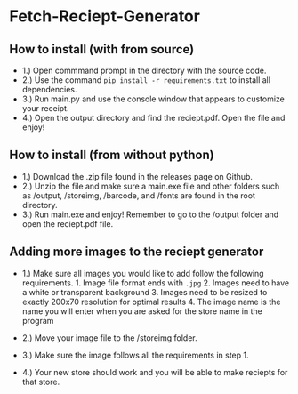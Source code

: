 # Fetch-Reciept-Generator

## How to install (with from source)

- 1.) Open commmand prompt in the directory with the source code. 
- 2.) Use the command `pip install -r requirements.txt` to install all dependencies.
- 3.) Run main.py and use the console window that appears to customize your receipt.
- 4.) Open the output directory and find the reciept.pdf. Open the file and enjoy!

## How to install (from without python)

- 1.) Download the .zip file found in the releases page on Github.
- 2.) Unzip the file and make sure a main.exe file and other folders such as /output, /storeimg, /barcode, and /fonts are found in the root directory.
- 3.) Run main.exe and enjoy! Remember to go to the /output folder and open the reciept.pdf file.

## Adding more images to the reciept generator

- 1.) Make sure all images you would like to add follow the following requirements.
      1. Image file format ends with `.jpg`
      2. Images need to have a white or transparent background
      3. Images need to be resized to exactly 200x70 resolution for optimal results
      4. The image name is the name you will enter when you are asked for the store name in the program

- 2.) Move your image file to the /storeimg folder.

- 3.) Make sure the image follows all the requirements in step 1.

- 4.) Your new store should work and you will be able to make reciepts for that store.
